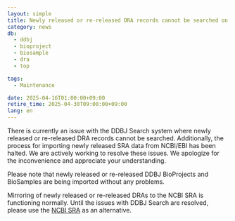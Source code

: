 ```yaml
---
layout: simple
title: Newly released or re-released DRA records cannot be searched on DDBJ Search
category: news
db:
  - ddbj
  - bioproject
  - biosample
  - dra
  - top

tags:
  - Maintenance

date: 2025-04-16T01:00:00+09:00
retire_time: 2025-04-30T09:00:00+09:00
lang: en
---
```


There is currently an issue with the DDBJ Search system where newly released or re-released DRA records cannot be searched. Additionally, the process for importing newly released SRA data from NCBI/EBI has been halted. We are actively working to resolve these issues. We apologize for the inconvenience and appreciate your understanding.

Please note that newly released or re-released DDBJ BioProjects and BioSamples are being imported without any problems.

Mirroring of newly released or re-released DRAs to the NCBI SRA is functioning normally. Until the issues with DDBJ Search are resolved, please use the [NCBI SRA](https://www.ncbi.nlm.nih.gov/sra) as an alternative.

